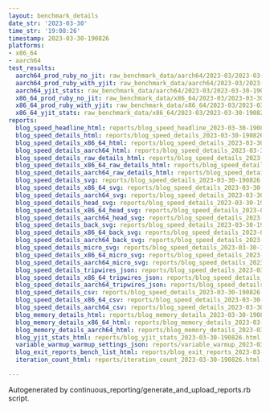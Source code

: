 ```yaml
---
layout: benchmark_details
date_str: '2023-03-30'
time_str: '19:08:26'
timestamp: 2023-03-30-190826
platforms:
- x86_64
- aarch64
test_results:
  aarch64_prod_ruby_no_jit: raw_benchmark_data/aarch64/2023-03/2023-03-30-190826_basic_benchmark_aarch64_prod_ruby_no_jit.json
  aarch64_prod_ruby_with_yjit: raw_benchmark_data/aarch64/2023-03/2023-03-30-190826_basic_benchmark_aarch64_prod_ruby_with_yjit.json
  aarch64_yjit_stats: raw_benchmark_data/aarch64/2023-03/2023-03-30-190826_basic_benchmark_aarch64_yjit_stats.json
  x86_64_prod_ruby_no_jit: raw_benchmark_data/x86_64/2023-03/2023-03-30-190826_basic_benchmark_x86_64_prod_ruby_no_jit.json
  x86_64_prod_ruby_with_yjit: raw_benchmark_data/x86_64/2023-03/2023-03-30-190826_basic_benchmark_x86_64_prod_ruby_with_yjit.json
  x86_64_yjit_stats: raw_benchmark_data/x86_64/2023-03/2023-03-30-190826_basic_benchmark_x86_64_yjit_stats.json
reports:
  blog_speed_headline_html: reports/blog_speed_headline_2023-03-30-190826.html
  blog_speed_details_html: reports/blog_speed_details_2023-03-30-190826.html
  blog_speed_details_x86_64_html: reports/blog_speed_details_2023-03-30-190826.x86_64.html
  blog_speed_details_aarch64_html: reports/blog_speed_details_2023-03-30-190826.aarch64.html
  blog_speed_details_raw_details_html: reports/blog_speed_details_2023-03-30-190826.raw_details.html
  blog_speed_details_x86_64_raw_details_html: reports/blog_speed_details_2023-03-30-190826.x86_64.raw_details.html
  blog_speed_details_aarch64_raw_details_html: reports/blog_speed_details_2023-03-30-190826.aarch64.raw_details.html
  blog_speed_details_svg: reports/blog_speed_details_2023-03-30-190826.svg
  blog_speed_details_x86_64_svg: reports/blog_speed_details_2023-03-30-190826.x86_64.svg
  blog_speed_details_aarch64_svg: reports/blog_speed_details_2023-03-30-190826.aarch64.svg
  blog_speed_details_head_svg: reports/blog_speed_details_2023-03-30-190826.head.svg
  blog_speed_details_x86_64_head_svg: reports/blog_speed_details_2023-03-30-190826.x86_64.head.svg
  blog_speed_details_aarch64_head_svg: reports/blog_speed_details_2023-03-30-190826.aarch64.head.svg
  blog_speed_details_back_svg: reports/blog_speed_details_2023-03-30-190826.back.svg
  blog_speed_details_x86_64_back_svg: reports/blog_speed_details_2023-03-30-190826.x86_64.back.svg
  blog_speed_details_aarch64_back_svg: reports/blog_speed_details_2023-03-30-190826.aarch64.back.svg
  blog_speed_details_micro_svg: reports/blog_speed_details_2023-03-30-190826.micro.svg
  blog_speed_details_x86_64_micro_svg: reports/blog_speed_details_2023-03-30-190826.x86_64.micro.svg
  blog_speed_details_aarch64_micro_svg: reports/blog_speed_details_2023-03-30-190826.aarch64.micro.svg
  blog_speed_details_tripwires_json: reports/blog_speed_details_2023-03-30-190826.tripwires.json
  blog_speed_details_x86_64_tripwires_json: reports/blog_speed_details_2023-03-30-190826.x86_64.tripwires.json
  blog_speed_details_aarch64_tripwires_json: reports/blog_speed_details_2023-03-30-190826.aarch64.tripwires.json
  blog_speed_details_csv: reports/blog_speed_details_2023-03-30-190826.csv
  blog_speed_details_x86_64_csv: reports/blog_speed_details_2023-03-30-190826.x86_64.csv
  blog_speed_details_aarch64_csv: reports/blog_speed_details_2023-03-30-190826.aarch64.csv
  blog_memory_details_html: reports/blog_memory_details_2023-03-30-190826.html
  blog_memory_details_x86_64_html: reports/blog_memory_details_2023-03-30-190826.x86_64.html
  blog_memory_details_aarch64_html: reports/blog_memory_details_2023-03-30-190826.aarch64.html
  blog_yjit_stats_html: reports/blog_yjit_stats_2023-03-30-190826.html
  variable_warmup_warmup_settings_json: reports/variable_warmup_2023-03-30-190826.warmup_settings.json
  blog_exit_reports_bench_list_html: reports/blog_exit_reports_2023-03-30-190826.bench_list.html
  iteration_count_html: reports/iteration_count_2023-03-30-190826.html

---
```

Autogenerated by continuous_reporting/generate_and_upload_reports.rb script.
